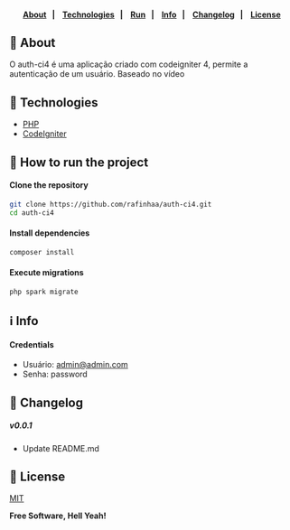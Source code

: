 <h4 align="center">
    <br><br>
    <p align="center">
      <a href="#-about">About</a>&nbsp;&nbsp;&nbsp;|&nbsp;&nbsp;&nbsp;
      <a href="#-technologies">Technologies</a>&nbsp;&nbsp;&nbsp;|&nbsp;&nbsp;&nbsp;
      <a href="#-how-to-run-the-project">Run</a>&nbsp;&nbsp;&nbsp;|&nbsp;&nbsp;&nbsp;
      <a href="#-info">Info</a>&nbsp;&nbsp;&nbsp;|&nbsp;&nbsp;&nbsp;
      <a href="#-changelog">Changelog</a>&nbsp;&nbsp;&nbsp;|&nbsp;&nbsp;&nbsp;
      <a href="#-license">License</a>
  </p>
</h4>

## 🔖 About
O auth-ci4 é uma aplicação criado com codeigniter 4, permite a autenticação de um usuário. Baseado no vídeo 

## 🚀 Technologies
- [PHP](https://php.net/)
- [CodeIgniter](https://codeigniter.com/)

## 🏁 How to run the project
#### Clone the repository
```bash
git clone https://github.com/rafinhaa/auth-ci4.git
cd auth-ci4
```

#### Install dependencies
```bash
composer install
```

#### Execute migrations
```bash
php spark migrate
```

## ℹ️ Info
#### Credentials
- Usuário: admin@admin.com
- Senha:   password

## 📄 Changelog
##### v0.0.1
- Update README.md

## 📝 License
[MIT](LICENSE.txt)

**Free Software, Hell Yeah!**